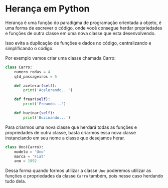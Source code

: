 # Herança em Python
Herança é uma função do paradigma de programação orientada a objeto, é uma forma de escrever o código, onde você consegue herdar propriedades e funções de outra classe em uma nova classe que esta desenvolvendo.

Isso evita a duplicação de funções e dados no código, centralizando e simplificando o código.

Por exemplo vamos criar uma classe chamada Carro:

```python
class Carro:
    numero_rodas = 4
    qtd_passageiros = 5

    def acelerar(self):
        print('Acelerando...')

    def frear(self):
        print('Freando...')

    def buzinar(self):
        print('Buzinando...')
```

Para criarmos uma nova classe que herdará todas as funções e propriedades de outra classe, basta criarmos essa nova classe instanciando em seu nome a classe que desejamos herar.

```python
class Uno(Carro):
    modelo = 'Uno'
    marca = 'Fiat'
    ano = 1992
```
Dessa forma quando formos utilizar a classe `Uno` poderemos utilizar as funções e propriedades da classe `Carro` também, pois nesse caso herdando tudo dela.
